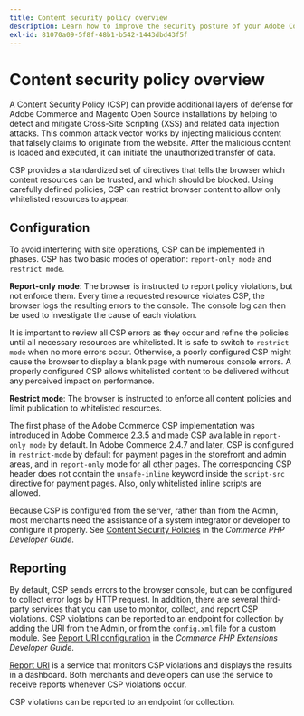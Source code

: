 ```yaml
---
title: Content security policy overview
description: Learn how to improve the security posture of your Adobe Commerce or Magento Open Source store using a content security policy.
exl-id: 81070a09-5f8f-48b1-b542-1443dbd43f5f
---
```

# Content security policy overview

A Content Security Policy (CSP) can provide additional layers of defense for Adobe Commerce and Magento Open Source installations by helping to detect and mitigate Cross-Site Scripting (XSS) and related data injection attacks. This common attack vector works by injecting malicious content that falsely claims to originate from the website. After the malicious content is loaded and executed, it can initiate the unauthorized transfer of data.

CSP provides a standardized set of directives that tells the browser which content resources can be trusted, and which should be blocked. Using carefully defined policies, CSP can restrict browser content to allow only whitelisted resources to appear.

## Configuration

To avoid interfering with site operations, CSP can be implemented in phases. CSP has two basic modes of operation: `report-only mode` and `restrict mode`.

**Report-only mode**: The browser is instructed to report policy violations, but not enforce them. Every time a requested resource violates CSP, the browser logs the resulting errors to the console. The console log can then be used to investigate the cause of each violation.

It is important to review all CSP errors as they occur and refine the policies until all necessary resources are whitelisted. It is safe to switch to `restrict mode` when no more errors occur. Otherwise, a poorly configured CSP might cause the browser to display a blank page with numerous console errors. A properly configured CSP allows whitelisted content to be delivered without any perceived impact on performance.

**Restrict mode**: The browser is instructed to enforce all content policies and limit publication to whitelisted resources.

The first phase of the Adobe Commerce CSP implementation was introduced in Adobe Commerce 2.3.5 and made CSP available in `report-only mode` by default.  In Adobe Commerce 2.4.7 and later, CSP is configured in `restrict-mode` by default for payment pages in the storefront and admin areas, and in `report-only` mode for all other pages. The corresponding CSP header does not contain the `unsafe-inline` keyword inside the `script-src` directive for payment pages. Also, only whitelisted inline scripts are allowed.

Because CSP is configured from the server, rather than from the Admin, most merchants need the assistance of a system integrator or developer to configure it properly. See [Content Security Policies](https://developer.adobe.com/commerce/php/development/security/content-security-policies/) in the _Commerce PHP Developer Guide_.


## Reporting

By default, CSP sends errors to the browser console, but can be configured to collect error logs by HTTP request. In addition, there are several third-party services that you can use to monitor, collect, and report CSP violations. CSP violations can be reported to an endpoint for collection by adding the URI from the Admin, or from the `config.xml` file for a custom module.  See [Report URI configuration](https://developer.adobe.com/commerce/php/development/security/content-security-policies/#report-uri-configuration) in the _Commerce PHP Extensions Developer Guide_.

[Report URI](https://report-uri.io/) is a service that monitors CSP violations and displays the results in a dashboard. Both merchants and developers can use the service to receive reports whenever CSP violations occur.

CSP violations can be reported to an endpoint for collection.
